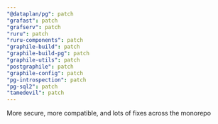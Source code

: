 ```yaml
---
"@dataplan/pg": patch
"grafast": patch
"grafserv": patch
"ruru": patch
"ruru-components": patch
"graphile-build": patch
"graphile-build-pg": patch
"graphile-utils": patch
"postgraphile": patch
"graphile-config": patch
"pg-introspection": patch
"pg-sql2": patch
"tamedevil": patch
---
```


More secure, more compatible, and lots of fixes across the monorepo
